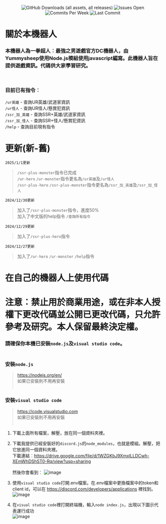 <html>    <p align="center">
        <img alt="GitHub Downloads (all assets, all releases)" src="https://img.shields.io/github/downloads/yummysheepouo/OPMTW-BOT/total?style=for-the-badge">   
        <img src="https://img.shields.io/github/issues/yummysheepouo/OPMTW-BOT?label=ISSUES%20OPEN&style=for-the-badge" alt="Issues Open">
        <img src="https://img.shields.io/github/commit-activity/m/yummysheepouo/OPMTW-BOT?style=for-the-badge" alt="Commits Per Week">
        <img src="https://img.shields.io/github/last-commit/yummysheepouo/OPMTW-BOT?style=for-the-badge" alt="Last Commit">
    </p>
</html>

# 關於本機器人
<h3> 本機器人為一拳超人︰最強之男遊戲官方DC機器人，由Yummysheep使用Node.js模組使用javascript編寫。此機器人旨在提供遊戲資訊。代碼供大家學習研究。</h3> <br/>
<h3> 目前已有指令︰</h3>

`/ur英雄` - 查詢UR英雄/武道家資訊<br/>
`/ur怪人` - 查詢UR怪人/懸賞犯資訊<br/>
`/ssr_加_英雄` - 查詢SSR+英雄/武道家資訊<br/>
`/ssr_加_怪人` - 查詢SSR+怪人/懸賞犯資訊<br/>
`/help` - 查詢目前現有指令


# 更新(新-舊)
```
2025/1/1更新
```
>`/ssr-plus-monster`指令已完成 <br />
>`/ur-hero` `/ur-monster`指令更名為`/ur英雄`及`/ur怪人` <br />
>`/ssr-plus-hero` `/ssr-plus-monster`指令更名為`/ssr_加_英雄`及`/ssr_加_怪人` <br />
```
2024/12/30更新
```
>加入了`/ssr-plus-monster`指令，進度50%<br />
>加入了中文版的help指令 `/查詢所有指令`
```
2024/12/29更新
```
>加入了`/ssr-plus-hero`指令
```
2024/12/27更新
```
>加入了`/ur-hero`
`/ur-monster`
`/help`指令





# 在自己的機器人上使用代碼
# 注意︰禁止用於商業用途，或在非本人授權下更改代碼並公開已更改代碼，只允許參考及研究。本人保留最終決定權。
### 請確保你本機已安裝`node.js`及`visual studio code`。<br /><br />
### 安裝`node.js`
> https://nodejs.org/en/<br />
如果已安裝則不用再安裝<br /><br />

### 安裝`visual studio code`
> https://code.visualstudio.com<br />
如果已安裝則不用再安裝<br /><br />

1. 下載上面所有檔案，解壓，放在同一個資料夾裡。

2. 下載我提供已經安裝好的`discord.js`的`node_modules`，也就是模組。解壓，把它放進同一個資料夾裡。
<br />下載連結︰https://drive.google.com/file/d/1WZGKbJ9XmxlLLDCwh-XEmWhDShST0-Rq/view?usp=sharing
<br /><br />然後你會看到︰
![image](https://github.com/user-attachments/assets/ab9bfdc6-d835-49e1-abce-ef83bd6abd56)

4. 使用`visual studio code`打開.env檔案。在.env檔案中更換檔案中的token和client id，可以在 https://discord.com/developers/applications 裡找到。
![image](https://github.com/user-attachments/assets/e8e39464-f078-45a8-90b8-03aeee2c8577)

5. 在`visual studio code`裡打開終端機，輸入`node index.js`，出現以下圖示代表運行成功<br />
![image](https://github.com/user-attachments/assets/99dc63eb-ad21-4d1b-8157-b301fa6ae819)

